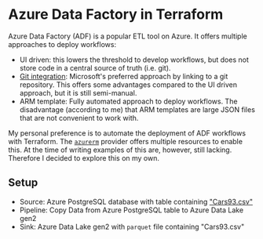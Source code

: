# Azure Data Factory in Terraform

Azure Data Factory (ADF) is a popular ETL tool on Azure. It offers multiple approaches to deploy workflows:
- UI driven: this lowers the threshold to develop workflows, but does not store code in a central source of truth (i.e. git).
- [Git integration](https://docs.microsoft.com/en-us/azure/data-factory/continuous-integration-delivery): Microsoft's preferred approach by linking to a git repository. This offers some advantages compared to the UI driven approach, but it is still semi-manual.
- ARM template: Fully automated approach to deploy workflows. The disadvantage (according to me) that ARM templates are large JSON files that are not convenient to work with.
  
My personal preference is to automate the deployment of ADF workflows with Terraform. The [`azurerm`](https://registry.terraform.io/providers/hashicorp/azurerm/latest/docs/resources/data_factory) provider offers multiple resources to enable this. At the time of writing examples of this are, however, still lacking. Therefore I decided to explore this on my own. 

## Setup
- Source: Azure PostgreSQL database with table containing ["Cars93.csv"](https://forge.scilab.org/index.php/p/rdataset/source/tree/master/csv/MASS/Cars93.csv)
- Pipeline: Copy Data from Azure PostgreSQL table to Azure Data Lake gen2
- Sink: Azure Data Lake gen2 with `parquet` file containing "Cars93.csv"
